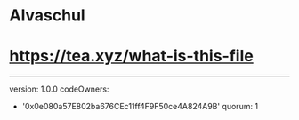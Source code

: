 # Alvaschul
# https://tea.xyz/what-is-this-file
---
version: 1.0.0
codeOwners:
  - '0x0e080a57E802ba676CEc11ff4F9F50ce4A824A9B'
quorum: 1
